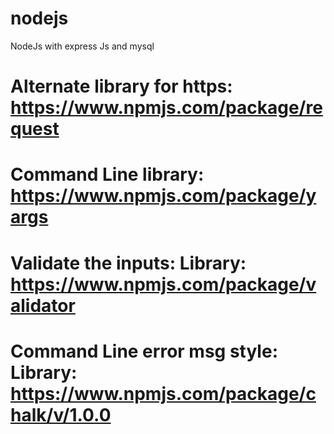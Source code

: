 # nodejs
NodeJs with express Js and mysql

# Alternate library for https: https://www.npmjs.com/package/request

# Command Line library: https://www.npmjs.com/package/yargs

# Validate the inputs: Library: https://www.npmjs.com/package/validator

# Command Line error msg style: Library: https://www.npmjs.com/package/chalk/v/1.0.0
